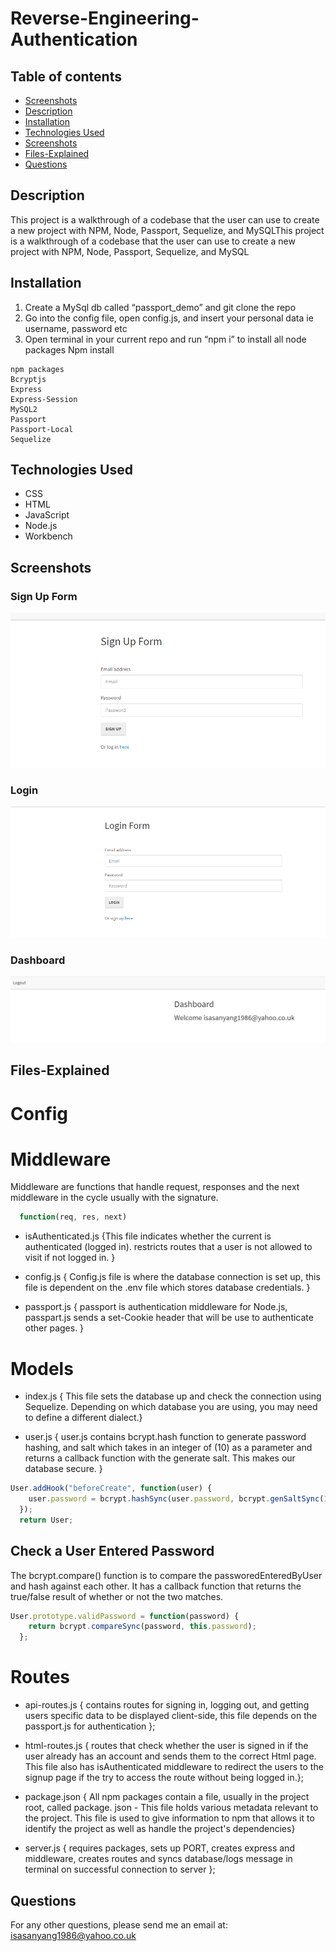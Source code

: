 # Reverse-Engineering-Authentication

## Table of contents
- [Screenshots](#screenshots)
- [Description](#description)
- [Installation](#installation)
- [Technologies Used](#technologies-used)
- [Screenshots](#screenshots)
- [Files-Explained](#files-explained)
- [Questions](#questions)

## Description
This project is a walkthrough of a codebase that the user can use to create a new project with NPM, Node, Passport, Sequelize, and MySQLThis project is a walkthrough of a codebase that the user can use to create a new project with NPM, Node, Passport, Sequelize, and MySQL

## Installation

1. Create a MySql db called “passport_demo” and git clone the repo
1.  Go into the config file, open config.js, and insert your personal data ie username, password etc 
1. Open terminal in your current repo and run “npm i” to install all node packages
	Npm install

```
npm packages
Bcryptjs
Express
Express-Session
MySQL2
Passport
Passport-Local
Sequelize

```

## Technologies Used
- CSS
- HTML
- JavaScript
- Node.js
- Workbench

## Screenshots
### Sign Up Form
![Sign Up](public/img/sign-up.PNG )

### Login
![Sign Up](public/img/login.PNG )

### Dashboard

![Sign Up](public/img/dashboard.PNG )

## Files-Explained

# Config
# Middleware
Middleware are functions that handle request, responses and the next middleware in the cycle usually with the signature.
```javascript
  function(req, res, next)
```

- isAuthenticated.js {This file indicates whether the current is authenticated (logged in). restricts routes that a user is not allowed to visit if not logged in. }

- config.js { Config.js file is where the database connection is set up, this file is dependent on the .env file which stores database credentials. }

- passport.js { passport is authentication middleware for Node.js, passpart.js sends a set-Cookie header that will be use to authenticate other pages. }

# Models
- index.js {  This file sets the database up and check the connection using Sequelize. Depending on which database you are using, you may need to define a different dialect.}

- user.js { user.js contains bcrypt.hash function to generate password hashing, and salt which takes in an integer of (10) as a parameter and returns a callback function with the generate salt. This makes our database secure. }

```javascript
User.addHook("beforeCreate", function(user) {
    user.password = bcrypt.hashSync(user.password, bcrypt.genSaltSync(10), null);
  });
  return User;
```
## Check a User Entered Password

 The bcrypt.compare() function is to compare the passworedEnteredByUser and hash against each other. It has a callback function that returns the true/false result of whether or not the two matches.
```javascript
User.prototype.validPassword = function(password) {
    return bcrypt.compareSync(password, this.password);
  };
```
# Routes
- api-routes.js { contains routes for signing in, logging out, and getting users specific data to be displayed client-side, this file depends on the passport.js for authentication  };

- html-routes.js { routes that check whether the user is signed in if the user already has an account and sends them to the correct Html page. This file also has isAuthenticated middleware to redirect the users to the signup page if the try to access the route without being logged in.};

- package.json { All npm packages contain a file, usually in the project root, called package. json - This file holds various metadata relevant to the project. This file is used to give information to npm that allows it to identify the project as well as handle the project's dependencies}

- server.js { requires packages, sets up PORT, creates express and middleware, creates routes and syncs database/logs message in terminal on successful connection to server };

## Questions
For any other questions, please send me an email at: isasanyang1986@yahoo.co.uk
